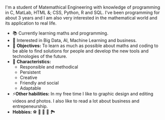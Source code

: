 <p>I'm a student of Matemathical Engineering with knowledge of programming in C, MatLab, HTML &; CSS, Python, R and SQL. I've been programming for about 3 years and I am also very interested in the mathematical world and its application to real life.</p>
<ul>
<li>&#128218 Currently learning maths and programming.</li>
<li>&#128587 Interested in Big Data, AI, Machine Learning and business.</li>
<li>&#127919 <strong>Objectives:</strong> To learn as much as possible about maths and coding to be able to find solutions for people and develop the new tools and technologies of the future. </li>
<li>&#127793 <strong>Characteristics:</strong> <ul>
<li>Responsible and methodical </li>
<li>Persistent</li>
<li>Creative</li>
<li>Friendly and social</li>
<li>Adaptable</li>
</ul>
</li>
<li>&#x26A1<strong>Other habilities:</strong> In my free time I like to graphic design and editing videos and photos. I also like to read a lot about business and entrepeneurship.</li>
<li><strong>Hobbies:</strong> &#x26BD &#x1F3A8 &#x1F6EB &#x1F4D6 &#127966</li>
</ul>
